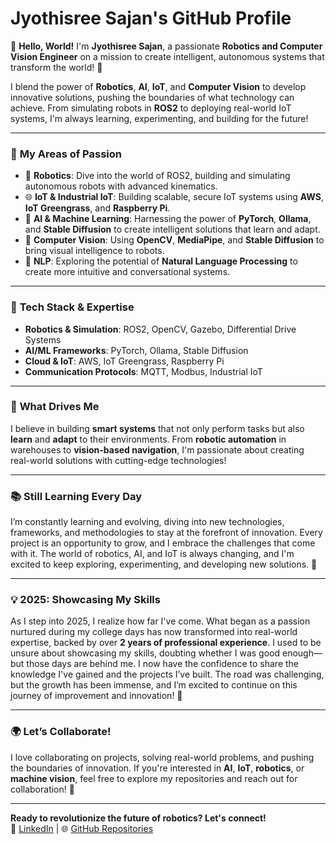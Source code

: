 # Jyothisree Sajan's GitHub Profile

👋 **Hello, World!** I'm **Jyothisree Sajan**, a passionate **Robotics and Computer Vision Engineer** on a mission to create intelligent, autonomous systems that transform the world! 🚀

I blend the power of **Robotics**, **AI**, **IoT**, and **Computer Vision** to develop innovative solutions, pushing the boundaries of what technology can achieve. From simulating robots in **ROS2** to deploying real-world IoT systems, I'm always learning, experimenting, and building for the future!  

---

### 🌟 **My Areas of Passion**  
- 🤖 **Robotics**: Dive into the world of ROS2, building and simulating autonomous robots with advanced kinematics.  
- 🌐 **IoT & Industrial IoT**: Building scalable, secure IoT systems using **AWS**, **IoT Greengrass**, and **Raspberry Pi**.  
- 🧠 **AI & Machine Learning**: Harnessing the power of **PyTorch**, **Ollama**, and **Stable Diffusion** to create intelligent solutions that learn and adapt.  
- 📸 **Computer Vision**: Using **OpenCV**, **MediaPipe**, and **Stable Diffusion** to bring visual intelligence to robots.  
- 💬 **NLP**: Exploring the potential of **Natural Language Processing** to create more intuitive and conversational systems.  

---

### 🔧 **Tech Stack & Expertise**  
- **Robotics & Simulation**: ROS2, OpenCV, Gazebo, Differential Drive Systems  
- **AI/ML Frameworks**: PyTorch, Ollama, Stable Diffusion  
- **Cloud & IoT**: AWS, IoT Greengrass, Raspberry Pi  
- **Communication Protocols**: MQTT, Modbus, Industrial IoT  

---

### 🚀 **What Drives Me**  
I believe in building **smart systems** that not only perform tasks but also **learn** and **adapt** to their environments. From **robotic automation** in warehouses to **vision-based navigation**, I'm passionate about creating real-world solutions with cutting-edge technologies!  

---

### 📚 **Still Learning Every Day**  
I’m constantly learning and evolving, diving into new technologies, frameworks, and methodologies to stay at the forefront of innovation. Every project is an opportunity to grow, and I embrace the challenges that come with it. The world of robotics, AI, and IoT is always changing, and I'm excited to keep exploring, experimenting, and developing new solutions. 🌱  

---

### 💡 **2025: Showcasing My Skills**  
As I step into 2025, I realize how far I've come. What began as a passion nurtured during my college days has now transformed into real-world expertise, backed by over **2 years of professional experience**. I used to be unsure about showcasing my skills, doubting whether I was good enough—but those days are behind me. I now have the confidence to share the knowledge I've gained and the projects I’ve built. The road was challenging, but the growth has been immense, and I’m excited to continue on this journey of improvement and innovation! 🚀

---

### 🌍 **Let’s Collaborate!**  
I love collaborating on projects, solving real-world problems, and pushing the boundaries of innovation. If you're interested in **AI**, **IoT**, **robotics**, or **machine vision**, feel free to explore my repositories and reach out for collaboration! 🌟  

---

**Ready to revolutionize the future of robotics? Let's connect!**  
🔗 [LinkedIn]([www.linkedin.com/in/jyothisree-sajan-45b1ab212](https://www.linkedin.com/in/jyothisree-sajan-45b1ab212/))  | 🌐 [GitHub Repositories](https://github.com/JyothisreeSajan)
